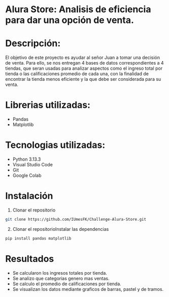 # Alura Store: Analisis de eficiencia para dar una opción de venta.

# Descripción:

El objetivo de este proyecto es ayudar al señor Juan a tomar una decisión de venta. Para ello, se nos entregan 4 bases de datos correspondientes a 4 tiendas, 
que seran usadas para analizar aspectos como el ingreso total por tienda o las calificaciones promedio de cada una, con la finalidad de encontrar la tienda menos eficiente y la que debe ser considerada para su venta.

# Librerias utilizadas:

* Pandas
* Matplotlib

# Tecnologias utilizadas:

* Python 3.13.3
* Visual Studio Code
* Git
* Google Colab

# Instalación

1. Clonar el repositorio

```bash
git clone https://github.com/IUmesFK/Challenge-Alura-Store.git
```

2. Clonar el repositorioInstalar las dependencias

```bash
pip install pandas matplotlib
```

# Resultados
* Se calcularon los ingresos totales por tienda.
* Se analizo que categorias genero mas ventas.
* Se calculo el promedio de calificaciones por tienda.
* Se visualizan los datos mediante graficos de barras, pastel y de tramos.

